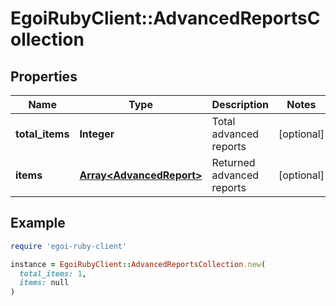 # EgoiRubyClient::AdvancedReportsCollection

## Properties

| Name | Type | Description | Notes |
| ---- | ---- | ----------- | ----- |
| **total_items** | **Integer** | Total advanced reports | [optional] |
| **items** | [**Array&lt;AdvancedReport&gt;**](AdvancedReport.md) | Returned advanced reports | [optional] |

## Example

```ruby
require 'egoi-ruby-client'

instance = EgoiRubyClient::AdvancedReportsCollection.new(
  total_items: 1,
  items: null
)
```

